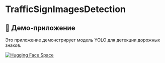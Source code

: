 # TrafficSignImagesDetection

## 🚀 Демо-приложение

Это приложение демонстрирует модель YOLO для детекции дорожных знаков.

[![Hugging Face Space](https://img.shields.io/badge/🤗%20HuggingFace-Space-blue)](https://huggingface.co/spaces/NizaevEdgar/TrafficSignImagesDetection)
